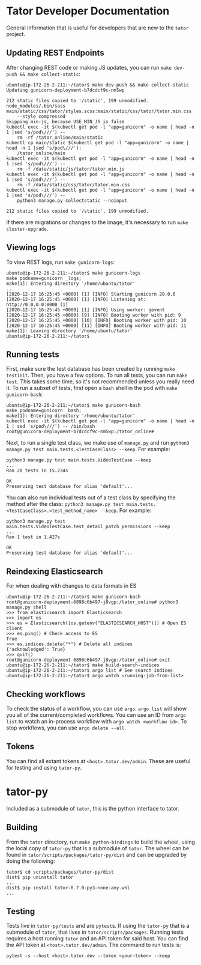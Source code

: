 # Tator Developer Documentation

General information that is useful for developers that are new to the `tator` project.

## Updating REST Endpoints

After changing REST code or making JS updates, you can run `make dev-push && make collect-static`:

```
ubuntu@ip-172-26-2-211:~/tator$ make dev-push && make collect-static
Updating gunicorn-deployment-b7dcdcf9c-nm5wp

212 static files copied to '/static', 199 unmodified.
node_modules/.bin/sass main/static/css/tator/styles.scss:main/static/css/tator/tator.min.css
    --style compressed
Skipping min-js, because USE_MIN_JS is false
kubectl exec -it $(kubectl get pod -l "app=gunicorn" -o name | head -n 1 |sed 's/pod\///') --
    rm -rf /tator_online/main/static
kubectl cp main/static $(kubectl get pod -l "app=gunicorn" -o name | head -n 1 |sed 's/pod\///'):
    /tator_online/main
kubectl exec -it $(kubectl get pod -l "app=gunicorn" -o name | head -n 1 |sed 's/pod\///') --
    rm -f /data/static/js/tator/tator.min.js
kubectl exec -it $(kubectl get pod -l "app=gunicorn" -o name | head -n 1 |sed 's/pod\///') --
    rm -f /data/static/css/tator/tator.min.css
kubectl exec -it $(kubectl get pod -l "app=gunicorn" -o name | head -n 1 |sed 's/pod\///') --
    python3 manage.py collectstatic --noinput

212 static files copied to '/static', 199 unmodified.
```

If there are migrations or changes to the image, it's necessary to run `make cluster-upgrade`.

## Viewing logs

To view REST logs, run `make gunicorn-logs`:

```
ubuntu@ip-172-26-2-211:~/tator$ make gunicorn-logs
make podname=gunicorn _logs;
make[1]: Entering directory '/home/ubuntu/tator'
...
[2020-12-17 16:25:45 +0000] [1] [INFO] Starting gunicorn 20.0.0
[2020-12-17 16:25:45 +0000] [1] [INFO] Listening at: http://0.0.0.0:8000 (1)
[2020-12-17 16:25:45 +0000] [1] [INFO] Using worker: gevent
[2020-12-17 16:25:45 +0000] [9] [INFO] Booting worker with pid: 9
[2020-12-17 16:25:45 +0000] [10] [INFO] Booting worker with pid: 10
[2020-12-17 16:25:45 +0000] [11] [INFO] Booting worker with pid: 11
make[1]: Leaving directory '/home/ubuntu/tator'
ubuntu@ip-172-26-2-211:~/tator$
```

## Running tests

First, make sure the test database has been created by running `make testinit`. Then, you have a few
options. To run all tests, you can run `make test`. This takes some time, so it's not recommended
unless you really need it. To run a subset of tests, first open a `bash` shell in the pod with `make
gunicorn-bash`:

```
ubuntu@ip-172-26-2-211:~/tator$ make gunicorn-bash
make podname=gunicorn _bash;
make[1]: Entering directory '/home/ubuntu/tator'
kubectl exec -it $(kubectl get pod -l "app=gunicorn" -o name | head -n 1 | sed 's/pod\///') -- /bin/bash
root@gunicorn-deployment-b7dcdcf9c-nm5wp:/tator_online#
```

Next, to run a single test class, we make use of `manage.py` and run `python3
manage.py test main.tests.<TestCaseClass> --keep`. For example:

```
python3 manage.py test main.tests.VideoTestCase --keep
...
Ran 20 tests in 15.234s

OK
Preserving test database for alias 'default'...
```

You can also run individual tests out of a test class by specifying the method after the class:
`python3 manage.py test main.tests.<TestCaseClass>.<test_method_name> --keep`. For example:

```
python3 manage.py test main.tests.VideoTestCase.test_detail_patch_permissions --keep
...
Ran 1 test in 1.427s

OK
Preserving test database for alias 'default'...
```

## Reindexing Elasticsearch

For when dealing with changes to data formats in ES

```
ubuntu@ip-172-26-2-211:~/tator$ make gunicorn-bash
root@gunicorn-deployment-6898c6b497-j8vgp:/tator_online# python3 manage.py shell
>>> from elasticsearch import Elasticsearch
>>> import os
>>> es = Elasticsearch([os.getenv("ELASTICSEARCH_HOST")]) # Open ES client
>>> es.ping() # Check access to ES
True
>>> es.indices.delete("*") # Delete all indices
{'acknowledged': True}
>>> quit()
root@gunicorn-deployment-6898c6b497-j8vgp:/tator_online# exit
ubuntu@ip-172-26-2-211:~/tator$ make build-search-indices
ubuntu@ip-172-26-2-211:~/tator$ argo list # See search indices
ubuntu@ip-172-26-2-211:~/tator$ argo watch <running-job-from-list>
```

## Checking workflows

To check the status of a workflow, you can use `argo`. `argo list` will show you all of the
current/completed workflows. You can use an ID from `argo list` to watch an in-process workflow with
`argo watch <workflow id>`. To stop workflows, you can use `argo delete --all`.

## Tokens

You can find all extant tokens at `<host>.tator.dev/admin`. These are useful for testing and using
`tator-py`.

# tator-py

Included as a submodule of `tator`, this is the python interface to tator.

## Building

From the `tator` directory, run `make python-bindings` to build the wheel, using the local copy of
`tator-py` that is a submodule of `tator`. The wheel can be found in
`tator/scripts/packages/tator-py/dist` and can be upgraded by doing the following:

```
tator$ cd scripts/packages/tator-py/dist
dist$ pip uninstall tator
...
dist$ pip install tator-0.7.0-py3-none-any.whl
...
```

## Testing

Tests live in `tator-py/tests` and are `pytest`s. If using the `tator-py` that is a submodule of
`tator`, that lives in `tator/scripts/packages`. Running tests requires a host running `tator` and
an API token for said host. You can find the API token at `<host>.tator.dev/admin`. The command to
run tests is:

```
pytest -s --host <host>.tator.dev --token <your-token> --keep
```

